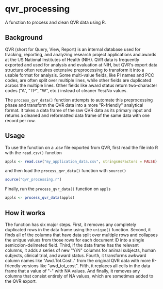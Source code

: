 # qvr_processing
A function to process and clean QVR data using R.

## Background
QVR (short for Query, View, Report) is an internal database used for tracking, reporting, and analyzing research project applications and awards at the US National Institutes of Health (NIH). QVR data is frequently exported and used for analysis and evaluation at NIH, but QVR's export data structure often requires extensive preprocessing to transform it into a usable format for analysis. Some multi-value fields, like PI names and PCC codes, are often split over multiple lines, while other fields are duplicated across the multiple lines. Other fields like award status return two-character codes ("A", "TP", "W", etc.) instead of cleaner Yes/No values.

The `process_qvr_data()` function attempts to automate this preprocessing phase and transform the QVR data into a more "R-friendly" analytical format. It takes a data frame of the raw QVR data as its primary input and returns a cleaned and reformatted data frame of the same data with one record per row. 

## Usage
To use the function on a .csv file exported from QVR, first read the file into R with the `read.csv()` function

```r
appls <- read.csv("my_application_data.csv", stringsAsFactors = FALSE)
```

and then load the `process_qvr_data()` function with `source()`

```r
source("qvr_processing.r")
```

Finally, run the `process_qvr_data()` function on `appls`

```r
appls <- process_qvr_data(appls)
```

## How it works
The function has six major steps. First, it removes any completely duplicated rows in the data frame using the `unique()` function. Second, it finds all of the columns that have data split over multiple rows and collapses the unique values from those rows for each document ID into a single semicolon-delimeted field. Third, if the data frame has the relevant columns, it adds a series of new "Y/N" columns for animal subjects, human subjects, clinical trial, and award status. Fourth, it transforms awkward column names like "Awd.Tot.Cost.." from the original QVR data with more R-friendly versions like "awd_tot_cost". Fifth, it replaces all cells in the data frame that a value of "-" with NA values. And finally, it removes any columns that consist entirely of NA values, which are sometimes added to the QVR export. 
